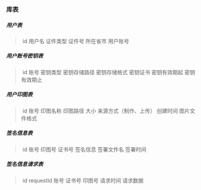 ### 库表

##### 用户表

> ​	id	用户名	证件类型	证件号	所在省市	用户账号	

##### 用户账号密钥表

> ​	id 	账号	密钥类型	密钥存储路径	密钥存储格式	密钥证书	密钥有效期起	密钥有效期止

##### 用户印图表

> ​	id	账号	印图名称	印图路径	大小	来源方式（制作、上传）	创建时间	图片文件格式

##### 签名信息表

> ​	id	账号	印图号	证书号	签名信息	签署文件名	签署时间

##### 签名信息请求表

> ​	id 	requestId	账号	证书号	印图号	请求时间	请求数据







